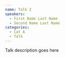 ```yaml
---
name: Talk 2
speakers:
  - First Name Last Name
  - Second Name Last Name
categories:
  - Cat A
  - Talk
---
```


Talk description goes here